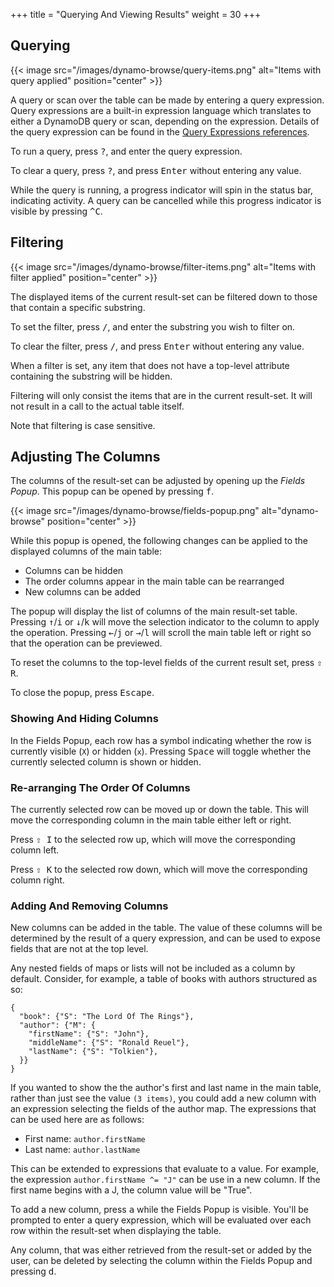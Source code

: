 +++
title = "Querying And Viewing Results"
weight = 30
+++

## Querying

{{< image src="/images/dynamo-browse/query-items.png" alt="Items with query applied" position="center" >}}

A query or scan over the table can be made by entering a query expression.
Query expressions are a built-in expression language which translates to either a DynamoDB query
or scan, depending on the expression.  Details of the query expression can be found in the
[Query Expressions references](/docs/dynamo-browse/reference/query-expressions/).

To run a query, press <kbd>?</kbd>, and enter the query expression.

To clear a query, press <kbd>?</kbd>, and press <kbd>Enter</kbd> without entering any value.

While the query is running, a progress indicator will spin in the status bar, indicating activity.  A
query can be cancelled while this progress indicator is visible by pressing <kbd>^C</kbd>.

## Filtering

{{< image src="/images/dynamo-browse/filter-items.png" alt="Items with filter applied" position="center" >}}

The displayed items of the current result-set can be filtered down to those that contain a specific substring.

To set the filter, press <kbd>/</kbd>, and enter the substring you wish to filter on.  

To clear the filter, press <kbd>/</kbd>, and press <kbd>Enter</kbd> without entering any value.

When a filter is set, any item that does not have a top-level attribute containing the substring will be hidden.

Filtering will only consist the items that are in the current result-set.  It will not result in a call to the actual
table itself.

Note that filtering is case sensitive.

## Adjusting The Columns

The columns of the result-set can be adjusted by opening up the _Fields Popup_.  This popup can be opened by pressing <kbd>f</kbd>.

{{< image src="/images/dynamo-browse/fields-popup.png" alt="dynamo-browse" position="center" >}}

While this popup is opened, the following changes can be applied to the displayed columns of the main table:

- Columns can be hidden
- The order columns appear in the main table can be rearranged 
- New columns can be added

The popup will display the list of columns of the main result-set table.  Pressing <kbd>&uarr;</kbd>/<kbd>i</kbd>
or <kbd>&darr;</kbd>/<kbd>k</kbd> will move the selection indicator to the column to apply the operation.  Pressing
<kbd>&larr;</kbd>/<kbd>j</kbd> or <kbd>&rarr;</kbd>/<kbd>l</kbd> will scroll the main table left or right so that the
operation can be previewed.

To reset the columns to the top-level fields of the current result set, press <kbd>&#8679; R</kbd>.

To close the popup, press <kbd>Escape</kbd>.

### Showing And Hiding Columns

In the Fields Popup, each row has a symbol indicating whether the row is currently visible (`X`) or hidden (`x`).  Pressing
<kbd>Space</kbd> will toggle whether the currently selected column is shown or hidden.

### Re-arranging The Order Of Columns

The currently selected row can be moved up or down the table.  This will move the corresponding column in the main table either
left or right.

Press <kbd>&#8679; I</kbd> to the selected row up, which will move the corresponding column left.

Press <kbd>&#8679; K</kbd> to the selected row down, which will move the corresponding column right.

### Adding And Removing Columns

New columns can be added in the table.  The value of these columns will be determined by the result of a query expression,
and can be used to expose fields that are not at the top level.

Any nested fields of maps or lists will not be included as a column by default.  Consider, for example, a table of books
with authors structured as so:

```
{
  "book": {"S": "The Lord Of The Rings"},
  "author": {"M": {
    "firstName": {"S": "John"},
    "middleName": {"S": "Ronald Reuel"},
    "lastName": {"S": "Tolkien"},
  }}
}
```

If you wanted to show the the author's first and last name in the main table, rather than just see the value `(3 items)`, you
could add a new column with an expression selecting the fields of the author map.  The expressions that can be used here
are as follows:

- First name: `author.firstName`
- Last name: `author.lastName` 

This can be extended to expressions that evaluate to a value.  For example, the expression `author.firstName ^= "J"` can be
use in a new column.  If the first name begins with a J, the column value will be "True".

To add a new column, press <kbd>a</kbd> while the Fields Popup is visible.  You'll be prompted to enter a query expression,
which will be evaluated over each row within the result-set when displaying the table.

Any column, that was either retrieved from the result-set or added by the user, can be deleted by selecting the column
within the Fields Popup and pressing <kbd>d</kbd>. 